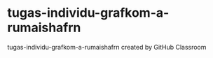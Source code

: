 # tugas-individu-grafkom-a-rumaishafrn
tugas-individu-grafkom-a-rumaishafrn created by GitHub Classroom

